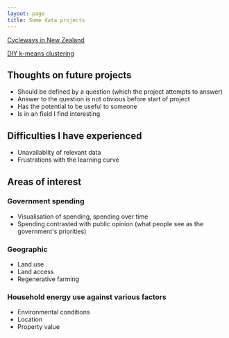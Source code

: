 ```yaml
---
layout: page
title: Some data projects
---
```


[Cycleways in New Zealand](https://nbviewer.jupyter.org/github/phtevegibson/data-projects/blob/main/notebooks/Cycleways%20and%20their%20impact.ipynb)

[DIY k-means clustering](https://nbviewer.jupyter.org/github/phtevegibson/data-projects/blob/main/notebooks/diy_k_means_clustering.ipynb)

## Thoughts on future projects
* Should be defined by a question (which the project attempts to answer)
* Answer to the question is not obvious before start of project
* Has the potential to be useful to someone
* Is in an field I find interesting

## Difficulties I have experienced
* Unavailablity of relevant data
* Frustrations with the learning curve

## Areas of interest

### Government spending
* Visualisation of spending, spending over time
* Spending contrasted with public opinion (what people see as the government's priorities)

### Geographic
* Land use
* Land access
* Regenerative farming

### Household energy use against various factors
* Environmental conditions
* Location
* Property value